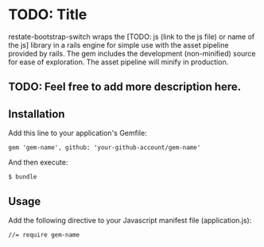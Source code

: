 # TODO: Title

restate-bootstrap-switch wraps the [TODO: js (link to the js file) or
name of the js] library in a rails engine for simple use with the asset
pipeline provided by rails. The gem includes the development (non-minified)
source for ease of exploration. The asset pipeline will minify in production.

## TODO: Feel free to add more description here.

## Installation

Add this line to your application's Gemfile:

    gem 'gem-name', github: 'your-github-account/gem-name'

And then execute:

    $ bundle

## Usage

Add the following directive to your Javascript manifest file
(application.js):

    //= require gem-name

